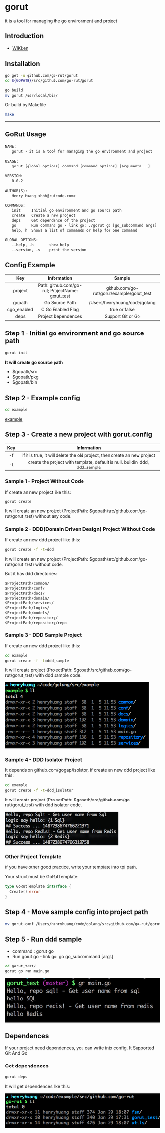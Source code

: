 # gorut
it is a tool for managing the go environment and project

## Introduction

* [WIKI:en](https://en.wikipedia.org/wiki/Domain-driven_design)


## Installation

```bash
go get -u github.com/go-rut/gorut
cd ${GOPATH}/src/github.com/go-rut/gorut
```

```bash
go build
mv gorut /usr/local/bin/
```

Or build by Makefile

```bash
make
```

------

## GoRut Usage

```
NAME:
   gorut - it is a tool for managing the go environment and project

USAGE:
   gorut [global options] command [command options] [arguments...]

VERSION:
   0.0.2

AUTHOR(S):
   Henry Huang <hhh@rutcode.com>

COMMANDS:
   init		Initial go environment and go source path
   create	Create a new project
   deps		Get dependence of the project
   go		Run command go - link go: ./gorut go [go_subcommand args]
   help, h	Shows a list of commands or help for one command

GLOBAL OPTIONS:
   --help, -h		show help
   --version, -v	print the version
```

## Config Example

Key|Information|Sample
:-:|:-:|:-:
project|Path: github.com/go-rut; ProjectName: gorut_test|github.com/go-rut/gorut/example/gorut_test
gopath|Go Source Path|/Users/henryhuang/code/golang
cgo_enabled| C Go Enabled Flag| true or false
deps| Project Dependences | Support Git or Go

## Step 1 - Initial go environment and go source path

```bash
gorut init
```

**It will create go source path**

* $gopath/src
* $gopath/pkg
* $gopath/bin

## Step 2 - Example config

```bash
cd example
```

[example](example/gorut.conf)


## Step 3 - Create a new project with gorut.config

Key|Information
:-:|:-:
-f|if it is true, it will delete the old project, then create an new project
-t|create the project with template, default is null. buildin: ddd, ddd_sample

### Sample 1 - Project Without Code

If create an new project like this:

```bash
gorut create
```

It will create an new project (ProjectPath: $gopath/src/github.com/go-rut/gorut_test) without any code.


### Sample 2 - DDD(Domain Driven Design) Project Without Code

If create an new ddd project like this:

```bash
gorut create -f -t=ddd
```

It will create an new project (ProjectPath: $gopath/src/github.com/go-rut/gorut_test) without code.

But it has ddd directories:

```
$ProjectPath/common/
$ProjectPath/conf/
$ProjectPath/docs/
$ProjectPath/domain/
$ProjectPath/services/
$ProjectPath/logics/
$ProjectPath/models/
$ProjectPath/repository/
$ProjectPath/repository/repo
```

### Sample 3 - DDD Sample Project

If create an new ddd project like this:

```bash
cd example
gorut create -f -t=ddd_sample
```

It will create project (ProjectPath: $gopath/src/github.com/go-rut/gorut_test) with ddd sample code.

![ProjectFiles](images/ddd_sample.png)


### Sample 4 - DDD Isolator Project

It depends on github.com/gogap/isolator, if create an new ddd project like this:

```bash
cd example
gorut create -f -t=ddd_isolator
```

It will create project (ProjectPath: $gopath/src/github.com/go-rut/gorut_test) with ddd isolator code.

![ProjectFiles](images/ddd_isolator.png)

### Other Project Template

If you have other good practice, write your template into tpl path.

Your struct must be GoRutTemplate:

```go
type GoRutTemplate interface {
  Create() error
}
```

## Step 4 - Move sample config into project path

```bash
mv gorut.conf /Users/henryhuang/code/golang/src/github.com/go-rut/gorut/example/gorut_test/
```

## Step 5 - Run ddd sample

* command : gorut go
* Run gorut go - link go: go go_subcommand [args]

```bash
cd gorut_test/
gorut go run main.go
```

![ProjectFiles](images/ddd_sample_run.png)

## Dependences

If your project need dependences, you can write into config. It Supported Git And Go.

### Get dependences

```bash
gorut deps
```

It will get dependences like this:

![ProjectFiles](images/dependences.png)
